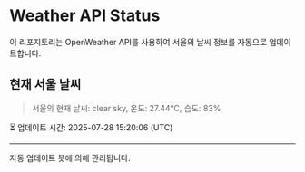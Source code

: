 
# Weather API Status

이 리포지토리는 OpenWeather API를 사용하여 서울의 날씨 정보를 자동으로 업데이트합니다.

## 현재 서울 날씨
> 서울의 현재 날씨: clear sky, 온도: 27.44°C, 습도: 83%

⏳ 업데이트 시간: 2025-07-28 15:20:06 (UTC)

---
자동 업데이트 봇에 의해 관리됩니다.
